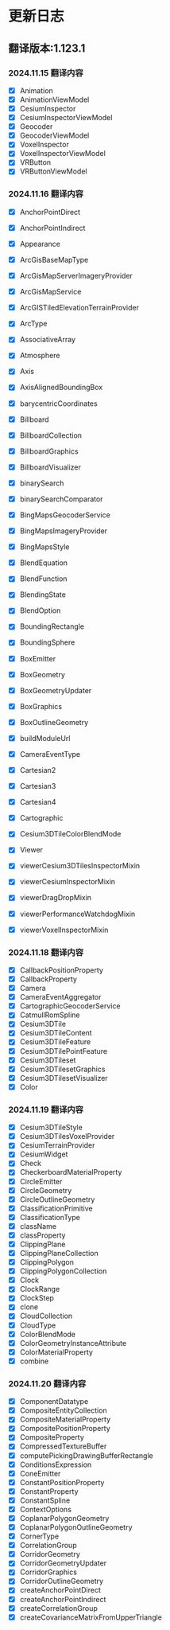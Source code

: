 # 更新日志

## 翻译版本:1.123.1

### 2024.11.15 翻译内容

- [x] Animation
- [x] AnimationViewModel
- [x] CesiumInspector
- [x] CesiumInspectorViewModel
- [x] Geocoder
- [x] GeocoderViewModel
- [x] VoxelInspector
- [x] VoxelInspectorViewModel
- [x] VRButton
- [x] VRButtonViewModel

### 2024.11.16 翻译内容

- [x] AnchorPointDirect
- [x] AnchorPointIndirect
- [x] Appearance
- [x] ArcGisBaseMapType
- [x] ArcGisMapServerImageryProvider
- [x] ArcGisMapService
- [x] ArcGISTiledElevationTerrainProvider
- [x] ArcType
- [x] AssociativeArray
- [x] Atmosphere
- [x] Axis
- [x] AxisAlignedBoundingBox
- [x] barycentricCoordinates
- [x] Billboard
- [x] BillboardCollection
- [x] BillboardGraphics
- [x] BillboardVisualizer
- [x] binarySearch
- [x] binarySearchComparator
- [x] BingMapsGeocoderService
- [x] BingMapsImageryProvider
- [x] BingMapsStyle
- [x] BlendEquation
- [x] BlendFunction
- [x] BlendingState
- [x] BlendOption
- [x] BoundingRectangle
- [x] BoundingSphere
- [x] BoxEmitter
- [x] BoxGeometry
- [x] BoxGeometryUpdater
- [x] BoxGraphics
- [x] BoxOutlineGeometry
- [x] buildModuleUrl
- [x] CameraEventType
- [x] Cartesian2
- [x] Cartesian3
- [x] Cartesian4
- [x] Cartographic
- [x] Cesium3DTileColorBlendMode

- [x] Viewer
- [x] viewerCesium3DTilesInspectorMixin
- [x] viewerCesiumInspectorMixin
- [x] viewerDragDropMixin
- [x] viewerPerformanceWatchdogMixin
- [x] viewerVoxelInspectorMixin

### 2024.11.18 翻译内容

- [x] CallbackPositionProperty
- [x] CallbackProperty
- [x] Camera
- [x] CameraEventAggregator
- [x] CartographicGeocoderService
- [x] CatmullRomSpline
- [x] Cesium3DTile
- [x] Cesium3DTileContent
- [x] Cesium3DTileFeature
- [x] Cesium3DTilePointFeature
- [x] Cesium3DTileset
- [x] Cesium3DTilesetGraphics
- [x] Cesium3DTilesetVisualizer
- [x] Color

### 2024.11.19 翻译内容

- [x] Cesium3DTileStyle
- [x] Cesium3DTilesVoxelProvider
- [x] CesiumTerrainProvider
- [x] CesiumWidget
- [x] Check
- [x] CheckerboardMaterialProperty
- [x] CircleEmitter
- [x] CircleGeometry
- [x] CircleOutlineGeometry
- [x] ClassificationPrimitive
- [x] ClassificationType
- [x] className
- [x] classProperty
- [x] ClippingPlane
- [x] ClippingPlaneCollection
- [x] ClippingPolygon
- [x] ClippingPolygonCollection
- [x] Clock
- [x] ClockRange
- [x] ClockStep
- [x] clone
- [x] CloudCollection
- [x] CloudType
- [x] ColorBlendMode
- [x] ColorGeometryInstanceAttribute
- [x] ColorMaterialProperty
- [x] combine

### 2024.11.20 翻译内容

- [x] ComponentDatatype
- [x] CompositeEntityCollection
- [x] CompositeMaterialProperty
- [x] CompositePositionProperty
- [x] CompositeProperty
- [x] CompressedTextureBuffer
- [x] computePickingDrawingBufferRectangle
- [x] ConditionsExpression
- [x] ConeEmitter
- [x] ConstantPositionProperty
- [x] ConstantProperty
- [x] ConstantSpline
- [x] ContextOptions
- [x] CoplanarPolygonGeometry
- [x] CoplanarPolygonOutlineGeometry
- [x] CornerType
- [x] CorrelationGroup
- [x] CorridorGeometry
- [x] CorridorGeometryUpdater
- [x] CorridorGraphics
- [x] CorridorOutlineGeometry
- [x] createAnchorPointDirect
- [x] createAnchorPointIndirect
- [x] createCorrelationGroup
- [x] createCovarianceMatrixFromUpperTriangle

